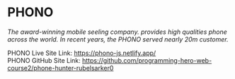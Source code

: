 # PHONO

_The award-winning mobile seeling company. provides high qualities phone across the world. In recent years, the PHONO served nearly 20m customer._

PHONO Live Site Link: https://phono-js.netlify.app/ <br>
PHONO GitHub Site Link: https://github.com/programming-hero-web-course2/phone-hunter-rubelsarker0
